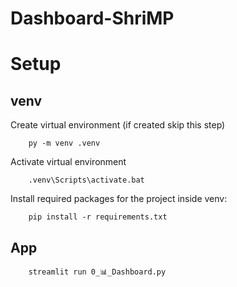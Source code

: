 # Dashboard-ShriMP

# Setup
## venv
Create virtual environment (if created skip this step)

```
    py -m venv .venv
```

Activate virtual environment

```
    .venv\Scripts\activate.bat
```

Install required packages for the project inside venv:

```
    pip install -r requirements.txt 
```

## App

```
    streamlit run 0_📊_Dashboard.py
```

